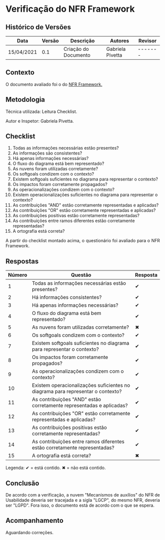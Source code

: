 # Verificação do NFR Framework
## Histórico de Versões

| Data       | Versão | Descrição            | Autores          | Revisor |
| ---------- | ------ | -------------------- | ---------------  | ------- |
| 15/04/2021 | 0.1    | Criação do Documento | Gabriela Pivetta | ------- |

## Contexto

<p align="justify">O documento avaliado foi o do <a href = "https://requisitos-de-software.github.io/2020.2-Meu-Gov.br/Modelagem_Requisitos/EspecificacaoSuplementar/" > NFR Framework. </a> </p>

## Metodologia

<p align="justify">
Técnica utilizada: Leitura Checklist.</p>
Autor e Inspetor: Gabriela Pivetta.


## Checklist

1. Todas as informações necessárias estão presentes?
2. As informações são consistentes?
3. Há apenas informações necessárias?
4. O fluxo do diagrama está bem representado?
5. As nuvens foram utilizadas corretamente?
6. Os softgoals condizem com o contexto?
7. Existem softgoals suficientes no diagrama para representar o contexto?
8. Os impactos foram corretamente propagados?
9. As operacionalizações condizem com o contexto?
10. Existem operacionalizações suficientes no diagrama para representar o contexto?
11. As contribuições "AND" estão corretamente representadas e aplicadas?
12. As contribuições "OR" estão corretamente representadas e aplicadas?
13. As contribuições positivas estão corretamente representadas?
14. As contribuições entre ramos diferentes estão corretamente representadas?
15. A ortografia está correta?  

<p align="justify">A partir do checklist montado acima, o questionário foi avaliado para o NFR Framework.</p>

## Respostas

| Número | Questão                                                                    | Resposta |
| ------ | -------------------                                                        | -------- |
| 1      | Todas as informações necessárias estão presentes?                               | ✔   |
| 2      | Há informações consistentes?	                                                   | ✔   |
| 3      | Há apenas informações necessárias?	                                           | ✔   |
| 4      | O fluxo do diagrama está bem representado?	                                   | ✔   |
| 5      | As nuvens foram utilizadas corretamente?                                        | ✖   |
| 6      | Os softgoals condizem com o contexto?	                                       | ✔   |
| 7      | Existem softgoals suficientes no diagrama para representar o contexto?          | ✔   |
| 8      | Os impactos foram corretamente propagados?	                                   | ✔   |
| 9      | As operacionalizações condizem com o contexto?                                  | ✔   |
| 10     | Existem operacionalizações suficientes no diagrama para representar o contexto? | ✔   |
| 11     | As contribuições "AND" estão corretamente representadas e aplicadas?            | ✔   |
| 12     | As contribuições "OR" estão corretamente representadas e aplicadas?             | ✔   |
| 13     | As contribuições positivas estão corretamente representadas?                    | ✔   |
| 14     | As contribuições entre ramos diferentes estão corretamente representadas?       | ✔   |
| 15     | A ortografia está correta?                                                      | ✖   |

Legenda: ✔ = está contido. ✖ = não está contido.

## Conclusão

<p align="justify">De acordo com a verificação, a nuvem "Mecanismos de auxílios" do NFR de Usabilidade deveria ser tracejada e a sigla "LGCP", do mesmo NFR, deveria ser "LGPD". Fora isso, o documento está de acordo com o que se espera.</p>

## Acompanhamento

<p align="justify">Aguardando correções.</p>